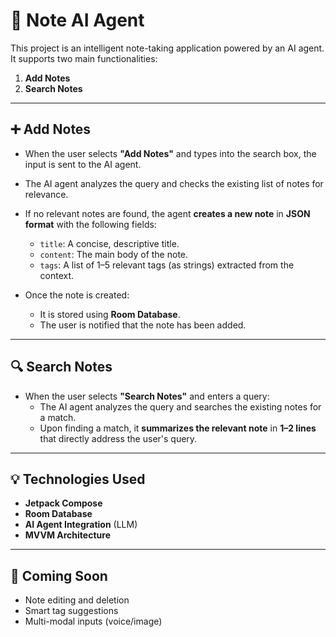 # 📝 Note AI Agent

This project is an intelligent note-taking application powered by an AI agent. It supports two main
functionalities:

1. **Add Notes**
2. **Search Notes**

---

## ➕ Add Notes

- When the user selects **"Add Notes"** and types into the search box, the input is sent to the AI
  agent.
- The AI agent analyzes the query and checks the existing list of notes for relevance.
- If no relevant notes are found, the agent **creates a new note** in **JSON format** with the
  following fields:
    - `title`: A concise, descriptive title.
    - `content`: The main body of the note.
    - `tags`: A list of 1–5 relevant tags (as strings) extracted from the context.

- Once the note is created:
    - It is stored using **Room Database**.
    - The user is notified that the note has been added.

---

## 🔍 Search Notes

- When the user selects **"Search Notes"** and enters a query:
    - The AI agent analyzes the query and searches the existing notes for a match.
    - Upon finding a match, it **summarizes the relevant note** in **1–2 lines** that directly
      address the user's query.

---

## 💡 Technologies Used

- **Jetpack Compose**
- **Room Database**
- **AI Agent Integration** (LLM)
- **MVVM Architecture**

---

## 📌 Coming Soon

- Note editing and deletion
- Smart tag suggestions
- Multi-modal inputs (voice/image)
